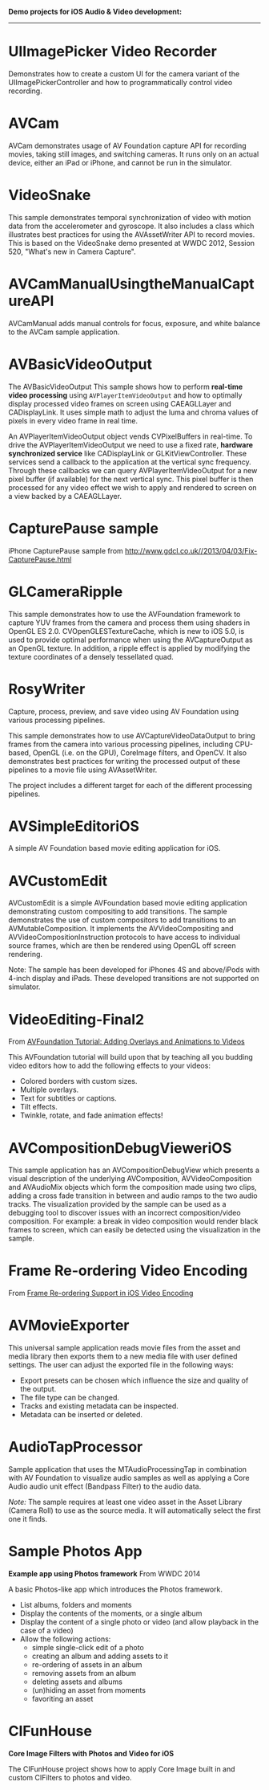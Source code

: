 
**Demo projects for iOS Audio & Video development:**

------

UIImagePicker Video Recorder
=======

Demonstrates how to create a custom UI for the camera variant of the UIImagePickerController and how to programmatically control video recording.

AVCam
=======

AVCam demonstrates usage of AV Foundation capture API for recording movies, taking still images, and switching cameras. It runs only on an actual device, either an iPad or iPhone, and cannot be run in the simulator.

VideoSnake
=======

This sample demonstrates temporal synchronization of video with motion data from the accelerometer and gyroscope. It also includes a class which illustrates best practices for using the AVAssetWriter API to record movies.  This is based on the VideoSnake demo presented at WWDC 2012, Session 520, "What's new in Camera Capture".


AVCamManualUsingtheManualCaptureAPI
=======

AVCamManual adds manual controls for focus, exposure, and white balance to the AVCam sample application.


AVBasicVideoOutput
=======

The AVBasicVideoOutput This sample shows how to perform **real-time video processing** using `AVPlayerItemVideoOutput` and how to optimally display processed video frames on screen using CAEAGLLayer and CADisplayLink. It uses simple math to adjust the luma and chroma values of pixels in every video frame in real time.

An AVPlayerItemVideoOutput object vends CVPixelBuffers in real-time. To drive the AVPlayerItemVideoOutput we need to use a fixed rate, **hardware synchronized service** like CADisplayLink or GLKitViewController. These services send a callback to the application at the vertical sync frequency. Through these callbacks we can query AVPlayerItemVideoOutput for a new pixel buffer (if available) for the next vertical sync. This pixel buffer is then processed for any video effect we wish to apply and rendered to screen on a view backed by a CAEAGLLayer.

CapturePause sample
======

iPhone CapturePause sample from http://www.gdcl.co.uk//2013/04/03/Fix-CapturePause.html


GLCameraRipple
=======

This sample demonstrates how to use the AVFoundation framework to capture YUV
frames from the camera and process them using shaders in OpenGL ES 2.0.
CVOpenGLESTextureCache, which is new to iOS 5.0, is used to provide optimal
performance when using the AVCaptureOutput as an OpenGL texture. In addition, a
ripple effect is applied by modifying the texture coordinates of a densely
tessellated quad.

RosyWriter
=======

Capture, process, preview, and save video using AV Foundation using various processing pipelines.

This sample demonstrates how to use AVCaptureVideoDataOutput to bring frames from the camera into various processing pipelines, including CPU-based, OpenGL (i.e. on the GPU), CoreImage filters, and OpenCV. It also demonstrates best practices for writing the processed output of these pipelines to a movie file using AVAssetWriter.

The project includes a different target for each of the different processing pipelines.

AVSimpleEditoriOS
=======

A simple AV Foundation based movie editing application for iOS.

AVCustomEdit
=======

AVCustomEdit is a simple AVFoundation based movie editing application demonstrating custom compositing to add transitions. The sample demonstrates the use of custom compositors to add transitions to an AVMutableComposition. It implements the AVVideoCompositing and AVVideoCompositionInstruction protocols to have access to individual source frames, which are then be rendered using OpenGL off screen rendering.

Note: The sample has been developed for iPhones 4S and above/iPods with 4-inch display and iPads. These developed transitions are not supported on simulator.

VideoEditing-Final2
======

From [AVFoundation Tutorial: Adding Overlays and Animations to Videos](http://www.raywenderlich.com/30200/avfoundation-tutorial-adding-overlays-and-animations-to-videos)

This AVFoundation tutorial will build upon that by teaching all you budding video editors how to add the following effects to your videos:

+ Colored borders with custom sizes.
+ Multiple overlays.
+ Text for subtitles or captions.
+ Tilt effects.
+ Twinkle, rotate, and fade animation effects!


AVCompositionDebugVieweriOS
=======

This sample application has an AVCompositionDebugView which presents a visual description of the underlying AVComposition, AVVideoComposition and AVAudioMix objects which form the composition made using two clips, adding a cross fade transition in between and audio ramps to the two audio tracks. The visualization provided by the sample can be used as a debugging tool to discover issues with an incorrect composition/video composition. For example: a break in video composition would render black frames to screen, which can easily be detected using the visualization in the sample.


Frame Re-ordering Video Encoding
======

From [Frame Re-ordering Support in iOS Video Encoding](http://www.gdcl.co.uk/2014/04/22/Frame-Reordering.html)


AVMovieExporter
=======

This universal sample application reads movie files from the asset and media library then
exports them to a new media file with user defined settings. The user can adjust the exported file
in the following ways:

- Export presets can be chosen which influence the size and quality of the output.
- The file type can be changed.
- Tracks and existing metadata can be inspected.
- Metadata can be inserted or deleted.


AudioTapProcessor
=======

Sample application that uses the MTAudioProcessingTap in combination with AV Foundation to visualize audio samples as well as applying a Core Audio audio unit effect (Bandpass Filter) to the audio data.

*Note:* The sample requires at least one video asset in the Asset Library (Camera Roll) to use as the source media. It will automatically select the first one it finds.

Sample Photos App
======

**Example app using Photos framework** From WWDC 2014

A basic Photos-like app which introduces the Photos framework.
- List albums, folders and moments
- Display the contents of the moments, or a single album
- Display the content of a single photo or video (and allow playback in the case of a video)
- Allow the following actions:
	* simple single-click edit of a photo
	* creating an album and adding assets to it
	* re-ordering of assets in an album
	* removing assets from an album
	* deleting assets and albums
	* (un)hiding an asset from moments
	* favoriting an asset


CIFunHouse
======

**Core Image Filters with Photos and Video for iOS**

The CIFunHouse project shows how to apply Core Image built in and custom CIFilters to photos and video.

